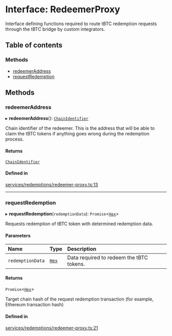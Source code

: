 # Interface: RedeemerProxy

Interface defining functions required to route tBTC redemption requests through
the tBTC bridge by custom integrators.

## Table of contents

### Methods

- [redeemerAddress](RedeemerProxy.md#redeemeraddress)
- [requestRedemption](RedeemerProxy.md#requestredemption)

## Methods

### redeemerAddress

▸ **redeemerAddress**(): [`ChainIdentifier`](ChainIdentifier.md)

Chain identifier of the redeemer. This is the address that will be able to
claim the tBTC tokens if anything goes wrong during the redemption process.

#### Returns

[`ChainIdentifier`](ChainIdentifier.md)

#### Defined in

[services/redemptions/redeemer-proxy.ts:13](https://github.com/threshold-network/tbtc-v2/blob/main/typescript/src/services/redemptions/redeemer-proxy.ts#L13)

___

### requestRedemption

▸ **requestRedemption**(`redemptionData`): `Promise`\<[`Hex`](../classes/Hex.md)\>

Requests redemption of tBTC token with determined redemption data.

#### Parameters

| Name | Type | Description |
| :------ | :------ | :------ |
| `redemptionData` | [`Hex`](../classes/Hex.md) | Data required to redeem the tBTC tokens. |

#### Returns

`Promise`\<[`Hex`](../classes/Hex.md)\>

Target chain hash of the request redemption transaction
         (for example, Ethereum transaction hash)

#### Defined in

[services/redemptions/redeemer-proxy.ts:21](https://github.com/threshold-network/tbtc-v2/blob/main/typescript/src/services/redemptions/redeemer-proxy.ts#L21)
